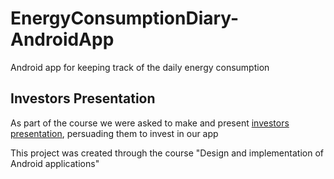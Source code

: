 # EnergyConsumptionDiary-AndroidApp
Android app for keeping track of the daily energy consumption

## Investors Presentation 
As part of the course we were asked to make and present [investors presentation](), persuading them to invest in our app

This project was created through the course "Design and implementation of Android applications"
